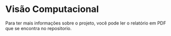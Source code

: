 # Visão Computacional
Para ter mais informações sobre o projeto, você pode ler o relatório em PDF que se encontra no repositorio.
